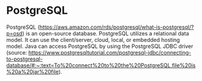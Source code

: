 # PostgreSQL
PostgreSQL (https://aws.amazon.com/rds/postgresql/what-is-postgresql/?p=osd) is an open-source database. 
PostgreSQL utilizes a relational data model. 
It can use the client/server, cloud, local, or embedded hosting model. 
Java can access PostgreSQL by using the PostgreSQL JDBC driver 
(source: https://www.postgresqltutorial.com/postgresql-jdbc/connecting-to-postgresql-database/#:~:text=To%20connect%20to%20the%20PostgreSQL,file%20is%20a%20jar%20file).
